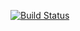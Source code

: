 [![Build Status](https://travis-ci.org/Lukeekul/TinyFive.svg?branch=master)](https://travis-ci.org/Lukeekul/TinyFive)
